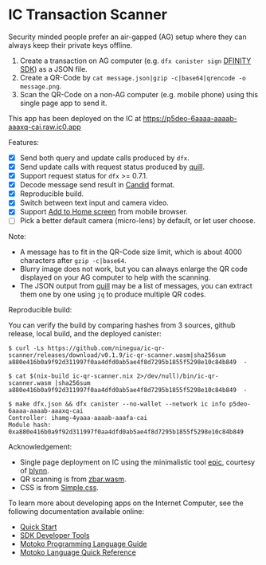 # IC Transaction Scanner

Security minded people prefer an air-gapped (AG) setup where they can always keep their private keys offline.
1. Create a transaction on AG computer (e.g. `dfx canister sign` [DFINITY SDK]) as a JSON file.
2. Create a QR-Code by `cat message.json|gzip -c|base64|qrencode -o message.png`.
3. Scan the QR-Code on a non-AG computer (e.g. mobile phone) using this single page app to send it.

This app has been deployed on the IC at https://p5deo-6aaaa-aaaab-aaaxq-cai.raw.ic0.app

Features:
- [x] Send both query and update calls produced by `dfx`.
- [x] Send update calls with request status produced by [quill].
- [x] Support request status for `dfx` >= 0.7.1.
- [x] Decode message send result in [Candid] format.
- [x] Reproducible build.
- [x] Switch between text input and camera video.
- [x] Support [Add to Home screen] from mobile browser.
- [ ] Pick a better default camera (micro-lens) by default, or let user choose.

Note:
* A message has to fit in the QR-Code size limit, which is about 4000 characters after `gzip -c|base64`.
* Blurry image does not work, but you can always enlarge the QR code displayed on your AG computer to help with the scanning.
* The JSON output from [quill] may be a list of messages, you can extract them one by one using `jq` to produce multiple QR codes.

Reproducible build:

You can verify the build by comparing hashes from 3 sources, github release, local build, and the deployed canister:

```
$ curl -Ls https://github.com/ninegua/ic-qr-scanner/releases/download/v0.1.9/ic-qr-scanner.wasm|sha256sum
a880e416b0a9f92d311997f0aa4dfd0ab5ae4f8d7295b1855f5298e10c84b849  -

$ cat $(nix-build ic-qr-scanner.nix 2>/dev/null)/bin/ic-qr-scanner.wasm |sha256sum
a880e416b0a9f92d311997f0aa4dfd0ab5ae4f8d7295b1855f5298e10c84b849  -

$ make dfx.json && dfx canister --no-wallet --network ic info p5deo-6aaaa-aaaab-aaaxq-cai
Controller: ihamg-4yaaa-aaaab-aaafa-cai
Module hash: 0xa880e416b0a9f92d311997f0aa4dfd0ab5ae4f8d7295b1855f5298e10c84b849
```

Acknowledgement:
* Single page deployment on IC using the minimalistic tool [epic], courtesy of [blynn].
* QR scanning is from [zbar.wasm].
* CSS is from [Simple.css].

[DFINITY SDK]: https://sdk.dfinity.org
[quill]: https://github.com/dfinity/quill
[Add to Home screen]: https://developer.mozilla.org/en-US/docs/Web/Progressive_web_apps/Add_to_home_screen
[zbar.wasm]: https://github.com/samsam2310/zbar.wasm
[Simple.css]: https://simplecss.org
[epic]: https://fxa77-fiaaa-aaaae-aaana-cai.raw.ic0.app/epic
[blynn]: https://crypto.stanford.edu/~blynn
[Candid]: https://github.com/dfinity/candid

To learn more about developing apps on the Internet Computer, see the following documentation available online:

- [Quick Start](https://sdk.dfinity.org/docs/quickstart/quickstart-intro.html)
- [SDK Developer Tools](https://sdk.dfinity.org/docs/developers-guide/sdk-guide.html)
- [Motoko Programming Language Guide](https://sdk.dfinity.org/docs/language-guide/motoko.html)
- [Motoko Language Quick Reference](https://sdk.dfinity.org/docs/language-guide/language-manual.html)

